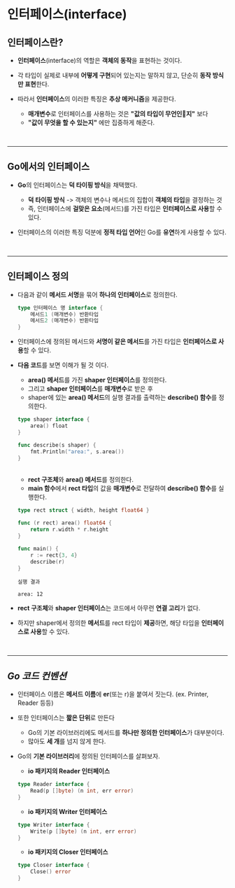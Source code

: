 # **인터페이스**(interface)

## **인터페이스란?**
- **인터페이스**(interface)의 역할은 **객체의 동작**을 표현하는 것이다.
- 각 타입이 실제로 내부에 **어떻게 구현**되어 있는지는 말하지 않고, 단순히 **동작 방식만 표현**한다.
- 따라서 **인터페이스**의 이러한 특징은 **추상 메커니즘**을 제공한다.

    - **매개변수**로 인터페이스를 사용하는 것은 **"값의 타입이 무언인지"** 보다
    - **"값이 무엇을 할 수 있는지"** 에만 집중하게 해준다.

<br>

---
## **Go에서의 인터페이스**
- **Go**의 인터페이스는 **덕 타이핑 방식**을 채택했다.
    - **덕 타이핑 방식** -> 객체의 변수나 메서드의 집합이 **객체의 타입**을 결정하는 것
    - 즉, 인터페이스에 **걸맞은 요소**(메서드)를 가진 타입은 **인터페이스로 사용**할 수 있다.

- 인터페이스의 이러한 특징 덕분에 **정적 타입 언어**인 Go를 **유연**하게 사용할 수 있다.

<br>

---
## **인터페이스 정의**
- 다음과 같이 **메서드 서명**을 묶어 **하나의 인터페이스**로 정의한다.
    ~~~go
    type 인터페이스 명 interface {
        메서드1 (매개변수) 반환타입
        메서드2 (매개변수) 반환타입
    }
    ~~~
- 인터페이스에 정의된 메서드와 **서명이 같은 메서드**를 가진 타입은 **인터페이스로 사용**할 수 있다.

- **다음 코드**를 보면 이해가 될 것 이다.
    - **area() 메서드**를 가진 **shaper 인터페이스**를 정의한다.
    - 그리고 **shaper 인터페이스**를 **매개변수**로 받은 후
    - shaper에 있는 **area() 메서드**의 실행 결과를 출력하는 **describe() 함수**를 정의한다.

    ~~~go
    type shaper interface {
        area() float
    }

    func describe(s shaper) {
        fmt.Println("area:", s.area())
    }
    ~~~

    <br>

    - **rect 구조체**와 **area() 메서드**를 정의한다.
    - **main 함수**에서 **rect 타입**의 값을 **매개변수**로 전달하여 **describe() 함수**를 실행한다.
    ~~~go
    type rect struct { width, height float64 }

    func (r rect) area() float64 {
        return r.width * r.height
    }

    func main() {
        r := rect{3, 4}
        describe(r)
    }
    ~~~
    ~~~
    실행 결과
    
    area: 12
    ~~~

- **rect 구조체**와 **shaper 인터페이스**는 코드에서 아무런 **연결 고리**가 없다.
- 하지만 shaper에서 정의한 **메서드**를 rect 타입이 **제공**하면, 해당 타입을 **인터페이스로 사용**할 수 있다.

<br>

---
## ***Go 코드 컨벤션***
- 인터페이스 이름은 **메서드 이름**에 **er**(또는 r)을 붙여서 짓는다. (ex. Printer, Reader 등등)

- 또한 인터페이스는 **짧은 단위**로 만든다
    - Go의 기본 라이브러리에도 메서드를 **하나만 정의한 인터페이스**가 대부분이다.
    - 많아도 **세 개**를 넘지 않게 한다.

- Go의 **기본 라이브러리**에 정의된 인터페이스를 살펴보자.
    - **io 패키지의 Reader 인터페이스**
    ~~~go
    type Reader interface {
        Read(p []byte) (n int, err error)
    }
    ~~~

    - **io 패키지의 Writer 인터페이스**
    ~~~go
    type Writer interface {
        Write(p []byte) (n int, err error)
    }
    ~~~

    - **io 패키지의 Closer 인터페이스**
    ~~~go
    type Closer interface {
        Close() error
    }
    ~~~
